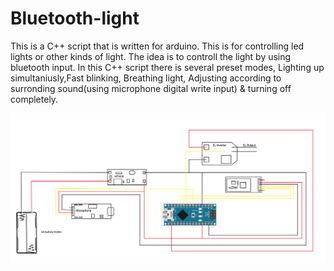 # Bluetooth-light
This is a C++ script that is written for arduino. This is for controlling led lights or other kinds of light. The idea is to controll the light by using bluetooth input. In this C++ script there is several preset modes, Lighting up simultaniusly,Fast blinking, Breathing light, Adjusting according to surronding sound(using microphone digital write input) & turning off completely.

![circuit wiring](https://github.com/Howerchen666/Bluetooth-light/blob/master/circuit%20wiring.png)
